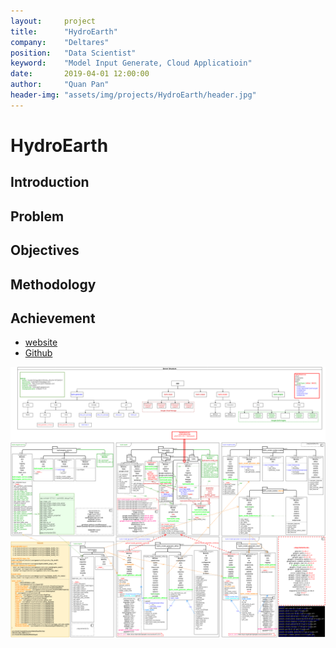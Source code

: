 ```yaml
---
layout:     project
title:      "HydroEarth"
company:    "Deltares"
position:   "Data Scientist"
keyword:    "Model Input Generate, Cloud Applicatioin"
date:       2019-04-01 12:00:00
author:     "Quan Pan"
header-img: "assets/img/projects/HydroEarth/header.jpg"
---
```


# [](#header-1)HydroEarth

## Introduction

## Problem

## Objectives

## Methodology

## Achievement

- [website](https://hydro-earth.netlify.app/#/)
- [Github](https://github.com/openearth/hydro-earth)

![](/assets/img/projects/HydroEarth/architecture.png)
